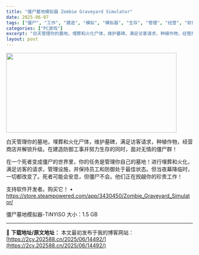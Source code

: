 ```yaml
---
title: "僵尸墓地模拟器 Zombie Graveyard Simulator"
date: 2025-06-07
tags: ["僵尸", "工作", "建造", "模拟", "模拟器", "生存", "管理", "经营", "软件"]
categories: ["PC游戏"]
excerpt: "白天管理你的墓地，埋葬和火化尸体，维护墓碑，满足访客请求，种植作物，经营商店并解锁升级。在建造防御工事并努力生存的同时，面对无情的僵尸群！ 在一个死者变成僵尸的世界里，你的任务是管理你自己的墓地！进行埋葬和火化，满足访客的请求，管理设施，并保持员工和防御处于最佳状态。但当夜幕降临时，一切都改变了。死&hellip;"
layout: post
---
```


<img class="aligncenter size-full wp-image-14493" src="https://2cy.202588.cn/wp-content/uploads/2025/06/2025060710304468.jpg" alt="" width="460" height="215" />

白天管理你的墓地，埋葬和火化尸体，维护墓碑，满足访客请求，种植作物，经营商店并解锁升级。在建造防御工事并努力生存的同时，面对无情的僵尸群！

在一个死者变成僵尸的世界里，你的任务是管理你自己的墓地！进行埋葬和火化，满足访客的请求，管理设施，并保持员工和防御处于最佳状态。但当夜幕降临时，一切都改变了。死者可能会安息，但僵尸不会。他们正在觊觎你的珍贵工作！

支持软件开发者。购买它！
• <a href="https://store.steampowered.com/app/3430450/Zombie_Graveyard_Simulator/" target="_blank" rel="noopener noreferrer"> https://store.steampowered.com/app/3430450/Zombie_Graveyard_Simulator/ </a>

僵尸墓地模拟器-TiNYiSO
大小：1.5 GB

---
📖 **下载地址/原文地址：** 本文最初发布于我的博客网站：[https://2cy.202588.cn/2025/06/14492/](https://2cy.202588.cn/2025/06/14492/)
